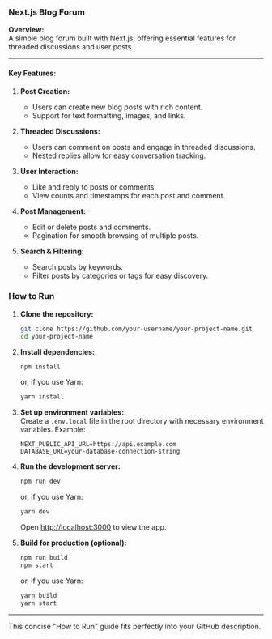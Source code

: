 ### Next.js Blog Forum

**Overview:**  
A simple blog forum built with Next.js, offering essential features for threaded discussions and user posts.

---

#### Key Features:

1. **Post Creation:**
   - Users can create new blog posts with rich content.
   - Support for text formatting, images, and links.

2. **Threaded Discussions:**
   - Users can comment on posts and engage in threaded discussions.
   - Nested replies allow for easy conversation tracking.

3. **User Interaction:**
   - Like and reply to posts or comments.
   - View counts and timestamps for each post and comment.

4. **Post Management:**
   - Edit or delete posts and comments.
   - Pagination for smooth browsing of multiple posts.

5. **Search & Filtering:**
   - Search posts by keywords.
   - Filter posts by categories or tags for easy discovery.

### How to Run

1. **Clone the repository:**

   ```bash
   git clone https://github.com/your-username/your-project-name.git
   cd your-project-name
   ```

2. **Install dependencies:**

   ```bash
   npm install
   ```

   or, if you use Yarn:

   ```bash
   yarn install
   ```

3. **Set up environment variables:**  
   Create a `.env.local` file in the root directory with necessary environment variables. Example:

   ```
   NEXT_PUBLIC_API_URL=https://api.example.com
   DATABASE_URL=your-database-connection-string
   ```

4. **Run the development server:**

   ```bash
   npm run dev
   ```

   or, if you use Yarn:

   ```bash
   yarn dev
   ```

   Open [http://localhost:3000](http://localhost:3000) to view the app.

5. **Build for production (optional):**

   ```bash
   npm run build
   npm start
   ```

   or, if you use Yarn:

   ```bash
   yarn build
   yarn start
   ```

---

This concise "How to Run" guide fits perfectly into your GitHub description.
